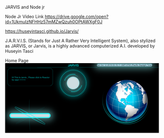 JARVIS and Node jr

Node Jr Video Link
https://drive.google.com/open?id=1UkmuIzNFHHz57mMZwQzuh0OPtAWXgF0J


https://huseyintasci.github.io/Jarvis/

J.A.R.V.I.S. (Stands for Just A Rather Very Intelligent System), also stylized as JARVIS, or Jarvis, is a highly advanced computerized A.I. developed by Huseyin Tasci


Home Page
![alt text](https://github.com/HUSEYINTASCI/Jarvis/blob/master/assets/images/1.PNG)
